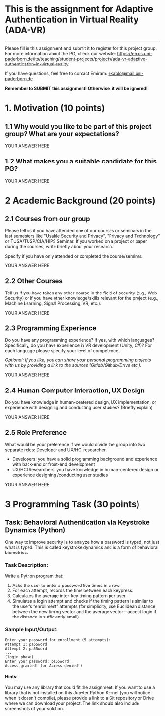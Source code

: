 # This is the assignment for Adaptive Authentication in Virtual Reality (ADA-VR)
---

Please fill in this assignment and submit it to register for this project group. For more information about the PG, check our website: https://en.cs.uni-paderborn.de/its/teaching/student-projects/projects/ada-vr-adaptive-authentication-in-virtual-reality

If you have questions, feel free to contact Emiram: ekablo@mail.uni-paderborn.de

**Remember to SUBMIT this assignment! Otherwise, it will be ignored!**

# 1. Motivation (10 points)

## 1.1 Why would you like to be part of this project group? What are your expectations?


YOUR ANSWER HERE

## 1.2 What makes you a suitable candidate for this PG?


YOUR ANSWER HERE

# 2 Academic Background (20 points)

## 2.1 Courses from our group

Please tell us if you have attended one of our courses or seminars in the last semesters like "Usable Security and Privacy", "Privacy and Technology" or TUSA/TUSP/CIA/HIPS Seminar. If you worked on a project or paper during the courses, write briefly about your research.

Specify if you have only attended or completed the course/seminar.

YOUR ANSWER HERE

## 2.2 Other Courses

Tell us if you have taken any other course in the field of security (e.g., Web Security) or if you have other knowledge/skills relevant for the project (e.g., Machine Learning, Signal Processing, VR, etc.).

YOUR ANSWER HERE

## 2.3 Programming Experience

Do you have any programming experience? If yes, with which languages? Specifically, do you have experience in VR development (Unity, C#)? For each language please specify your level of competence.

<i>Optional: If you like, you can share your personal programming projects with us by providing a link to the sources (Gitlab/Github/Drive etc.).</i>

YOUR ANSWER HERE

## 2.4 Human Computer Interaction, UX Design


Do you have knowledge in human-centered design, UX implementation, or experience with designing and conducting user studies? (Briefly explain)

YOUR ANSWER HERE

## 2.5 Role Preference 

What would be your preference if we would divide the group into two separate roles: Developer and UX/HCI researcher.
    
- Developers: you have a solid programming background and experience with back-end or front-end development
- UX/HCI Researchers: you have knowledge in human-centered design or experience designing /conducting user studies 

YOUR ANSWER HERE

# 3 Programming Task (30 points)

## Task: Behavioral Authentication via Keystroke Dynamics (Python) 

One way to improve security is to analyze how a password is typed, not just what is typed. This is called keystroke dynamics and is a form of behavioral biometrics.

### Task Description:
Write a Python program that: 

1. Asks the user to enter a password five times in a row.
2. For each attempt, records the time between each keypress.
3. Calculates the average inter-key timing pattern per user.
4. Simulates a login attempt and checks if the timing pattern is similar to the user’s “enrollment” attempts (for simplicity, use Euclidean distance between the new timing vector and the average vector—accept login if the distance is sufficiently small).

### Sample Input/Output:

```plaintext
Enter your password for enrollment (5 attempts):
Attempt 1: pa55word
Attempt 2: pa55word
...
(login phase)
Enter your password: pa55word
Access granted! (or Access denied!)
```

#### Hints: 
You may use any library that could fit the assignment. If you want to use a library that is not installed on this Jupyter Python Kernel (you will notice when it doesn't compile), please provide a link to a Git repository or Drive where we can download your project. The link should also include screenshots of your solution. 


```python

```
